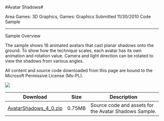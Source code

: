 #Avatar Shadows#

Area
Games: 3D Graphics, Games: Graphics
Submitted
11/30/2010
Code Sample

---

Sample Overview

The sample shows 16 animated avatars that cast planar shadows onto the ground. To show how the technique scales, each avatar has its own animation and rotation value. Camera and light direction can be rotated to view the shadows from various angles.


All content and source code downloaded from this page are bound to the Microsoft Permissive License (Ms-PL).

 ![](https://github.com/nkast/XNAGameStudio/blob/master/Images/avatarshadows1.png)

 
Download | Size | Description
---|---|---|
[AvatarShadows_4_0.zip](https://github.com/nkast/XNAGameStudio/blob/master/Samples/AvatarShadows_4_0.zip?raw=true) | 0.75MB | Source code and assets for the Avatar Shadows Sample.
